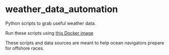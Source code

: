 # weather_data_automation
Python scripts to grab useful weather data.

Run these scripts using [this Docker image](github.com/jweisbaum/weather-and-gis-docker)  

These scripts and data sources are meant to help ocean navigators prepare for offshore races.  
 
